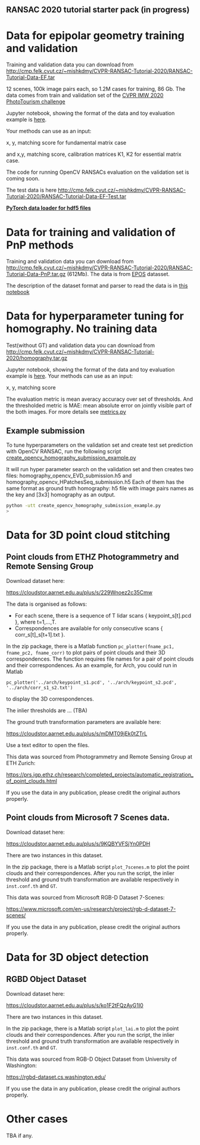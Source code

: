 ## RANSAC 2020 tutorial starter pack (in progress)

# Data for epipolar geometry training and validation

Training and validation data you can download from http://cmp.felk.cvut.cz/~mishkdmy/CVPR-RANSAC-Tutorial-2020/RANSAC-Tutorial-Data-EF.tar

12 scenes, 100k image pairs each, so 1.2M cases for training, 86 Gb.
The data comes from train and validation set of the [CVPR IMW 2020 PhotoTourism challenge](https://vision.uvic.ca/image-matching-challenge/data/)


Jupyter notebook, showing the format of the data and toy evaluation example is [here](parse_EF_data.ipynb).



Your methods can use as an input:

x, y, matching score for fundamental matrix case 

and x,y, matching score, calibration matrices K1, K2 for essential matrix case.

The code for running OpenCV RANSACs evaluation on the validation set is coming soon.

The test data is here http://cmp.felk.cvut.cz/~mishkdmy/CVPR-RANSAC-Tutorial-2020/RANSAC-Tutorial-Data-EF-Test.tar

[**PyTorch data loader for hdf5 files**](hdf5reader.py)


# Data for training and validation of PnP methods

Training and validation data you can download from http://cmp.felk.cvut.cz/~mishkdmy/CVPR-RANSAC-Tutorial-2020/RANSAC-Tutorial-Data-PnP.tar.gz (612Mb).
The data is from [EPOS](http://cmp.felk.cvut.cz/epos/) datasset. 

The description of the dataset format and parser to read the data is in [this notebook](https://github.com/ducha-aiki/ransac-tutorial-2020-data/blob/master/PnP%20parse%20data.ipynb)



# Data for hyperparameter tuning for homography. No training data

Test(without GT) and validation data you can download from http://cmp.felk.cvut.cz/~mishkdmy/CVPR-RANSAC-Tutorial-2020/homography.tar.gz


Jupyter notebook, showing the format of the data and toy evaluation example is [here](parse_H_data.ipynb).
Your methods can use as an input:

x, y, matching score 

The evaluation metric is mean averacy accuracy over set of thresholds. And the thresholded metric is MAE: mean absolute error on jointly visible part of the both images.
For more details see [metrics.py](metrics.py)


## Example submission

To tune hyperparameters on the validation set and create test set prediction with OpenCV RANSAC, run the following script [create_opencv_homography_submission_example.py](create_opencv_homography_submission_example.py)

It will run hyper parameter search on the validation set and then creates two files: homography_opencv_EVD_submission.h5 and homography_opencv_HPatchesSeq_submission.h5
Each of them has the same format as ground truth homography: h5 file with image pairs names as the key and [3x3] homography as an output.


```bash
python -utt create_opencv_homography_submission_example.py
>

```


# Data for 3D point cloud stitching


## Point clouds from ETHZ Photogrammetry and Remote Sensing Group

Download dataset here:

https://cloudstor.aarnet.edu.au/plus/s/229Wnoez2c35Cmw

The data is organised as follows:
- For each scene, there is a sequence of T lidar scans { keypoint_s[t].pcd }, where t=1,...,T.
- Correspondences are available for only consecutive scans { corr_s[t]_s[t+1].txt }.

In the zip package, there is a Matlab function ``pc_plotter(fname_pc1, fname_pc2, fname_corr)`` to plot pairs of point clouds and their 3D correspondences. The function requires file names for a pair of point clouds and their correspondences. As an example, for Arch, you could run in Matlab
```
pc_plotter('../arch/keypoint_s1.pcd', '../arch/keypoint_s2.pcd', '../arch/corr_s1_s2.txt')
```
to display the 3D correspondences.

The inlier thresholds are ... (TBA)

The ground truth transformation parameters are available here:

https://cloudstor.aarnet.edu.au/plus/s/mDMT09jEk0tZTrL

Use a text editor to open the files.

This data was sourced from Photogrammetry and Remote Sensing Group at ETH Zurich:

https://prs.igp.ethz.ch/research/completed_projects/automatic_registration_of_point_clouds.html

If you use the data in any publication, please credit the original authors properly.

## Point clouds from Microsoft 7 Scenes data.

Download dataset here:

https://cloudstor.aarnet.edu.au/plus/s/9KQBYVFSjYn0PDH

There are two instances in this dataset.

In the zip package, there is a Matlab script `plot_7scenes.m` to plot the point clouds and their correspondences. After you run the script, the inlier threshold and ground truth transformation are available respectively in `inst.conf.th` and `GT`.

This data was sourced from Microsoft RGB-D Dataset 7-Scenes:

https://www.microsoft.com/en-us/research/project/rgb-d-dataset-7-scenes/

If you use the data in any publication, please credit the original authors properly.

# Data for 3D object detection

## RGBD Object Dataset

Download dataset here:

https://cloudstor.aarnet.edu.au/plus/s/ko1F2tFQzAyG1I0

There are two instances in this dataset.

In the zip package, there is a Matlab script `plot_lai.m` to plot the point clouds and their correspondences. After you run the script, the inlier threshold and ground truth transformation are available respectively in `inst.conf.th` and `GT`.

This data was sourced from RGB-D Object Dataset from University of Washington:

https://rgbd-dataset.cs.washington.edu/

If you use the data in any publication, please credit the original authors properly.

# Other cases

TBA if any.



